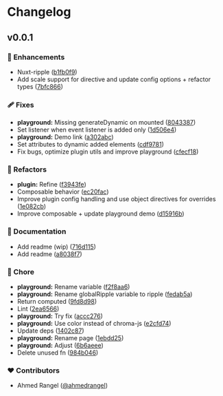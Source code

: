 # Changelog


## v0.0.1


### 🚀 Enhancements

- Nuxt-ripple ([b1fb0f9](https://github.com/ahmedrangel/nuxt-ripple/commit/b1fb0f9))
- Add scale support for directive and update config options + refactor types ([7bfc866](https://github.com/ahmedrangel/nuxt-ripple/commit/7bfc866))

### 🩹 Fixes

- **playground:** Missing generateDynamic on mounted ([8043387](https://github.com/ahmedrangel/nuxt-ripple/commit/8043387))
- Set listener when event listener is added only ([1d506e4](https://github.com/ahmedrangel/nuxt-ripple/commit/1d506e4))
- **playground:** Demo link ([a302abc](https://github.com/ahmedrangel/nuxt-ripple/commit/a302abc))
- Set attributes to dynamic added elements ([cdf9781](https://github.com/ahmedrangel/nuxt-ripple/commit/cdf9781))
- Fix bugs, optimize plugin utils and improve playground ([cfecf18](https://github.com/ahmedrangel/nuxt-ripple/commit/cfecf18))

### 💅 Refactors

- **plugin:** Refine ([f3943fe](https://github.com/ahmedrangel/nuxt-ripple/commit/f3943fe))
- Composable behavior ([ec20fac](https://github.com/ahmedrangel/nuxt-ripple/commit/ec20fac))
- Improve plugin config handling and use object directives for overrides ([1e082cb](https://github.com/ahmedrangel/nuxt-ripple/commit/1e082cb))
- Improve composable + update playground demo ([d15916b](https://github.com/ahmedrangel/nuxt-ripple/commit/d15916b))

### 📖 Documentation

- Add readme (wip) ([716d115](https://github.com/ahmedrangel/nuxt-ripple/commit/716d115))
- Add readme ([a8038f7](https://github.com/ahmedrangel/nuxt-ripple/commit/a8038f7))

### 🏡 Chore

- **playground:** Rename variable ([f2f8aa6](https://github.com/ahmedrangel/nuxt-ripple/commit/f2f8aa6))
- **playground:** Rename globalRipple variable to ripple ([fedab5a](https://github.com/ahmedrangel/nuxt-ripple/commit/fedab5a))
- Return computed ([9fd8d98](https://github.com/ahmedrangel/nuxt-ripple/commit/9fd8d98))
- Lint ([2ea6566](https://github.com/ahmedrangel/nuxt-ripple/commit/2ea6566))
- **playground:** Try fix ([accc276](https://github.com/ahmedrangel/nuxt-ripple/commit/accc276))
- **playground:** Use color instead of chroma-js ([e2cfd74](https://github.com/ahmedrangel/nuxt-ripple/commit/e2cfd74))
- Update deps ([1402c87](https://github.com/ahmedrangel/nuxt-ripple/commit/1402c87))
- **playground:** Rename page ([1ebdd25](https://github.com/ahmedrangel/nuxt-ripple/commit/1ebdd25))
- **playground:** Adjust ([6b6aeee](https://github.com/ahmedrangel/nuxt-ripple/commit/6b6aeee))
- Delete unused fn ([984b046](https://github.com/ahmedrangel/nuxt-ripple/commit/984b046))

### ❤️ Contributors

- Ahmed Rangel ([@ahmedrangel](http://github.com/ahmedrangel))

